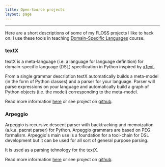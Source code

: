 ```yaml
---
title: Open-Source projects
layout: page
---
```


---

Here are a short descriptions of some of my FLOSS projects I like to hack on.  I use these tools in teaching [Domain-Specific Languages](../courses/) course.  

### textX

textX is a meta-language (i.e. a language for language definition) for domain-specific language (DSL) specification in Python inspired by [xText](https://eclipse.org/Xtext/).

From a single grammar description textX automatically builds a meta-model (in the form of Python classes) and a parser for your language. Parser will parse expressions on your language and automatically build a graph of Python objects (i.e. the model) corresponding to the meta-model.

Read more information [here](../textX/) or see project on [github](https://github.com/igordejanovic/textX).

### Arpeggio

Arpeggio is recursive descent parser with backtracking and memoization (a.k.a. pacrat parser) for Python. Arpeggio grammars are based on PEG formalism.
Arpeggio's main use is a foundation for a tool-chain for DSL development but it can be used for all sort of general purpose parsing.

It is used as a parsing tehnology for the textX.

Read more information [here](../Arpeggio/) or see project on [github](https://github.com/igordejanovic/Arpeggio/).





